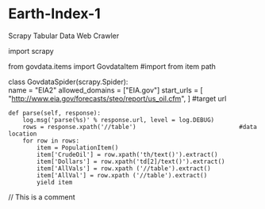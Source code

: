 # Earth-Index-1
Scrapy Tabular Data Web Crawler

import scrapy

from govdata.items import GovdataItem                                #import from item path

class GovdataSpider(scrapy.Spider):                                
    name = "EIA2"
    allowed_domains = ["EIA.gov"]
    start_urls = [
        "http://www.eia.gov/forecasts/steo/report/us_oil.cfm",
    ]                                                                #target url

    def parse(self, response):
        log.msg('parse(%s)' % response.url, level = log.DEBUG)  
        rows = response.xpath('//table')                             #data location
        for row in rows:
            item = PopulationItem()
            item['CrudeOil'] = row.xpath('th/text()').extract()
            item['Dollars'] = row.xpath('td[2]/text()').extract()
            item['AllVals'] = row.xpath ('//table').extract()
            item['AllVal'] = row.xpath ('//table').extract()
            yield item

// This is a comment
